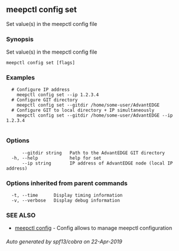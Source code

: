 ## meepctl config set

Set value(s) in the meepctl config file

### Synopsis

Set value(s) in the meepctl config file
	

```
meepctl config set [flags]
```

### Examples

```
  # Configure IP address
    meepctl config set --ip 1.2.3.4
  # Configure GIT directory
    meepctl config set --gitdir /home/some-user/AdvantEDGE
  # Configure GIT to local directory + IP simultaneously
    meepctl config set --gitdir /home/some-user/AdvantEDGE --ip 1.2.3.4
	
```

### Options

```
      --gitdir string   Path to the AdvantEDGE GIT directory
  -h, --help            help for set
      --ip string       IP address of AdvantEDGE node (local IP address)
```

### Options inherited from parent commands

```
  -t, --time      Display timing information
  -v, --verbose   Display debug information
```

### SEE ALSO

* [meepctl config](meepctl_config.md)	 - Config allows to manage meepctl configuration

###### Auto generated by spf13/cobra on 22-Apr-2019
